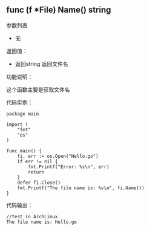 ## func (f *File) Name() string

参数列表

- 无

返回值：

- 返回string 返回文件名

功能说明：

这个函数主要是获取文件名

代码实例：

    package main

    import (
        "fmt"
        "os"
    )

    func main() {
        fi, err := os.Open("Hello.go")
        if err != nil {
            fmt.Printf("Error: %s\n", err)
            return
        }
        defer fi.Close()
        fmt.Printf("The file name is: %v\n", fi.Name())
    }

代码输出：

    //test in ArchLinux
    The file name is: Hello.go
